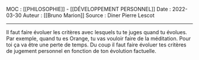 MOC : [[PHILOSOPHIE]] - [[DÉVELOPPEMENT PERSONNEL]]
Date : 2022-03-30
Auteur : [[Bruno Marion]]
Source : Diner Pierre Lescot
***
Il faut faire évoluer les critères avec lesquels tu te juges quand tu évolues. Par exemple, quand tu es Orange, tu vas vouloir faire de la méditation. Pour toi ça va être une perte de temps. Du coup il faut faire évoluer tes critères de jugement personnel en fonction de ton évolution factuelle. 